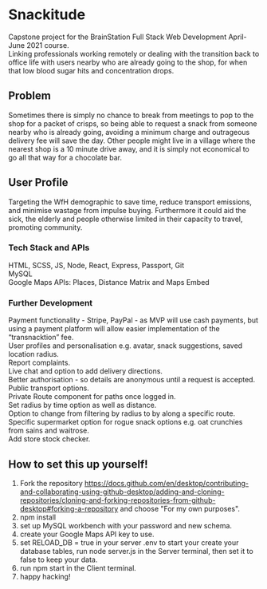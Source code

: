 # Snackitude

Capstone project for the BrainStation Full Stack Web Development April-June 2021 course.  
Linking professionals working remotely or dealing with the transition back to office life with users nearby who are already going to the shop, for when that low blood sugar hits and concentration drops.  

## Problem

Sometimes there is simply no chance to break from meetings to pop to the shop for a packet of crisps, so being able to request a snack from someone nearby who is already going, avoiding a minimum charge and outrageous delivery fee will save the day. Other people might live in a village where the nearest shop is a 10 minute drive away, and it is simply not economical to go all that way for a chocolate bar.  

## User Profile

Targeting the WfH demographic to save time, reduce transport emissions, and minimise wastage from impulse buying. Furthermore it could aid the sick, the elderly and people otherwise limited in their capacity to travel, promoting community.  

### Tech Stack and APIs

HTML, SCSS, JS, Node, React, Express, Passport, Git  
MySQL  
Google Maps APIs: Places, Distance Matrix and Maps Embed  

### Further Development

Payment functionality - Stripe, PayPal - as MVP will use cash payments, but using a payment platform will allow easier implementation of the “transnacktion” fee.   
User profiles and personalisation e.g. avatar, snack suggestions, saved location radius.  
Report complaints.  
Live chat and option to add delivery directions.  
Better authorisation - so details are anonymous until a request is accepted.  
Public transport options.  
Private Route component for paths once logged in.  
Set radius by time option as well as distance.  
Option to change from filtering by radius to by along a specific route.  
Specific supermarket option for rogue snack options e.g. oat crunchies from sains and waitrose.  
Add store stock checker.  

## How to set this up yourself!  

1. Fork the repository https://docs.github.com/en/desktop/contributing-and-collaborating-using-github-desktop/adding-and-cloning-repositories/cloning-and-forking-repositories-from-github-desktop#forking-a-repository and choose "For my own purposes".  
2. npm install  
3. set up MySQL workbench with your password and new schema.  
4. create your Google Maps API key to use.  
5. set RELOAD_DB = true in your server .env to start your create your database tables, run node server.js in the Server terminal, then set it to false to keep your data.  
6. run npm start in the Client terminal.  
7. happy hacking!
